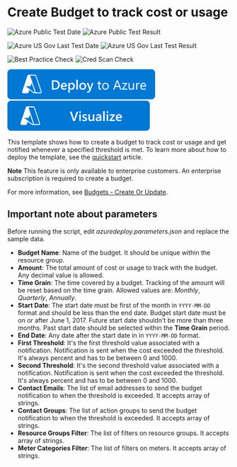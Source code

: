 # Create Budget to track cost or usage

![Azure Public Test Date](https://azurequickstartsservice.blob.core.windows.net/badges/create-budget/PublicLastTestDate.svg)
![Azure Public Test Result](https://azurequickstartsservice.blob.core.windows.net/badges/create-budget/PublicDeployment.svg)

![Azure US Gov Last Test Date](https://azurequickstartsservice.blob.core.windows.net/badges/create-budget/FairfaxLastTestDate.svg)
![Azure US Gov Last Test Result](https://azurequickstartsservice.blob.core.windows.net/badges/create-budget/FairfaxDeployment.svg)

![Best Practice Check](https://azurequickstartsservice.blob.core.windows.net/badges/create-budget/BestPracticeResult.svg)
![Cred Scan Check](https://azurequickstartsservice.blob.core.windows.net/badges/create-budget/CredScanResult.svg)

[![Deploy To Azure](https://raw.githubusercontent.com/Azure/azure-quickstart-templates/master/1-CONTRIBUTION-GUIDE/images/deploytoazure.svg?sanitize=true)](https://portal.azure.com/#create/Microsoft.Template/uri/https%3A%2F%2Fraw.githubusercontent.com%2FAzure%2Fazure-quickstart-templates%2Fmaster%2Fcreate-budget%2Fazuredeploy.json)
[![Visualize](https://raw.githubusercontent.com/Azure/azure-quickstart-templates/master/1-CONTRIBUTION-GUIDE/images/visualizebutton.svg?sanitize=true)](http://armviz.io/#/?load=https%3A%2F%2Fraw.githubusercontent.com%2FAzure%2Fazure-quickstart-templates%2Fmaster%2Fcreate-budget%2Fazuredeploy.json)

This template shows how to create a budget to track cost or usage and get notified whenever a specified threshold is met. To learn more about how to deploy the template, see the [quickstart](https://docs.microsoft.com/azure/cost-management-billing/costs/quick-create-budget-template) article.

**Note** This feature is only available to enterprise customers. An enterprise subscription is required to create a budget.

For more information, see [Budgets - Create Or Update](https://docs.microsoft.com/rest/api/consumption/budgets/createorupdate).

## Important note about parameters

Before running the script, edit *azuredeploy.parameters.json* and replace the sample data.

- **Budget Name**: Name of the budget. It should be unique within the resource group.
- **Amount**: The total amount of cost or usage to track with the budget. Any decimal value is allowed.
- **Time Grain**: The time covered by a budget. Tracking of the amount will be reset based on the time grain. Allowed values are: _Monthly_, _Quarterly_, _Annually_.
- **Start Date**: The start date must be first of the month in `YYYY-MM-DD` format and should be less than the end date. Budget start date must be on or after June 1, 2017. Future start date shouldn't be more than three months. Past start date should be selected within the **Time Grain** period.
- **End Date**: Any date after the start date in in `YYYY-MM-DD` format.
- **First Threshold**: It's the first threshold value associated with a notification. Notification is sent when the cost exceeded the threshold. It's always percent and has to be between 0 and 1000.
- **Second Threshold**: It's the second threshold value associated with a notification. Notification is sent when the cost exceeded the threshold. It's always percent and has to be between 0 and 1000.
- **Contact Emails**: The list of email addresses to send the budget notification to when the threshold is exceeded. It accepts array of strings.
- **Contact Groups**: The list of action groups to send the budget notification to when the threshold is exceeded. It accepts array of strings.
- **Resource Groups Filter**: The list of filters on resource groups. It accepts array of strings.
- **Meter Categories Filter**: The list of filters on meters. It accepts array of strings.
